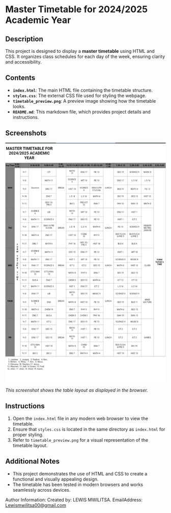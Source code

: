 # Master Timetable for 2024/2025 Academic Year

## Description
This project is designed to display a **master timetable** using HTML and CSS. It organizes class schedules for each day of the week, ensuring clarity and accessibility. 

## Contents
- **`index.html`**: The main HTML file containing the timetable structure.
- **`styles.css`**: The external CSS file used for styling the webpage.
- **`timetable_preview.png`**: A preview image showing how the timetable looks.
- **`README.md`**: This markdown file, which provides project details and instructions.



## Screenshots

![Timetable Preview](timetable_preview.png)

_This screenshot shows the table layout as displayed in the browser._

## Instructions
1. Open the `index.html` file in any modern web browser to view the timetable.
2. Ensure that `styles.css` is located in the same directory as `index.html` for proper styling.
3. Refer to `timetable_preview.png` for a visual representation of the timetable layout.

## Additional Notes
- This project demonstrates the use of HTML and CSS to create a functional and visually appealing design.
- The timetable has been tested in modern browsers and works seamlessly across devices.

Author Information:
Created by: LEWIS MWILITSA. 
EmailAddress: Lewismwilitsa00@gmail.com 